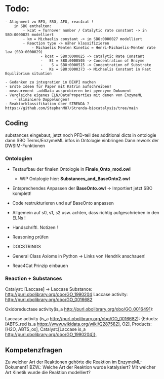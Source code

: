 # Todo:
	- Alignment zu BFO, SBO, AFO, reac4cat !	
		in SBO enthalten:
			- kcat = Turnover number / Catalytic rate constant -> in SBO:0000025 modelliert
			- km = Michaelis constant -> in SBO:0000027 modelliert
			- Reaction type -> näher klassifizieren
				- Michaelis Menten Kinetic = Henri-Michaelis-Menten rate law (SBO:0000029) 
					- kcat = SBO:0000025 -> catalytic Rate Constant
					-	Et = SBO:0000505 -> Concentration of Enzyme
					-	 S = SBO:0000515 -> Concentration of Substrate
					-   Ks = SBO:0000373 -> Michaelis Constant in Fast Equilibrium situation
					
	- Gedanken zu integration in DEXPI machen
	- Erste Ideen für Paper mit Katrin aufschreiben!
	- measurement .addData ausprobieren bei pyenzyme Dokument
	- Vergleiche eigenes ELN/DataProperties mit denen von EnzymeML 
		- Eliminiere Doppelungen!		
	- Reaktorklassifikation über STRENDA ?
	https://github.com/StephanM87/Strenda-biocatalysis/tree/main


## Coding
substances eingebaut, jetzt noch PFD-teil des additional dicts in ontologie
dann SBO Terms/EnzymeML infos in Ontologie einbringen
Dann rework der DWSIM-Funktionen 


### Ontologien
- Testaufbau der finalen Ontologie in **Finale_Onto_mod.owl**
	- WIP Ontologie hier: **Substances_and_BaseOnto2.owl**
- Entsprechendes Anpassen der **BaseOnto.owl** -> Importiert jetzt SBO komplett!
- Code restrukturieren und auf BaseOnto anpassen
- Allgemein auf s0, s1, s2 usw. achten, dass richtig aufgeschrieben in den ELNs !
- Handschriftl. Notizen !
- Reasoning prüfen

- DOCSTRINGS

- General Class Axioms in Python -> Links von Hendrik anschauen!
- Reac4Cat Prinzip einbauen

### Reaction + Substances
Catalyst: [Laccase] -> Laccase Substance: http://purl.obolibrary.org/obo/GO_1990204 Laccase activity: http://purl.obolibrary.org/obo/GO_0016682

Oxidoreductase activity(is_a http://purl.obolibrary.org/obo/GO_0016491):

Laccase activity (is_a http://purl.obolibrary.org/obo/GO_0016682):
		{Educts:[ABTS_red is_a https://www.wikidata.org/wiki/Q287582], O2],
	     Products:[H2O, ABTS_ox],
	     Catalyst:[Laccase is_a http://purl.obolibrary.org/obo/GO_1990204]},
		 
		 
 
## Kompetenzfragen
Zu welcher Art der Reaktionen gehörte die Reaktion im EnzymeML-Dokument? 
BZW.: Welche Art der Reaktion wurde katalysiert?
Mit welcher Art Kinetik wurde die Reaktion modelliert? 


